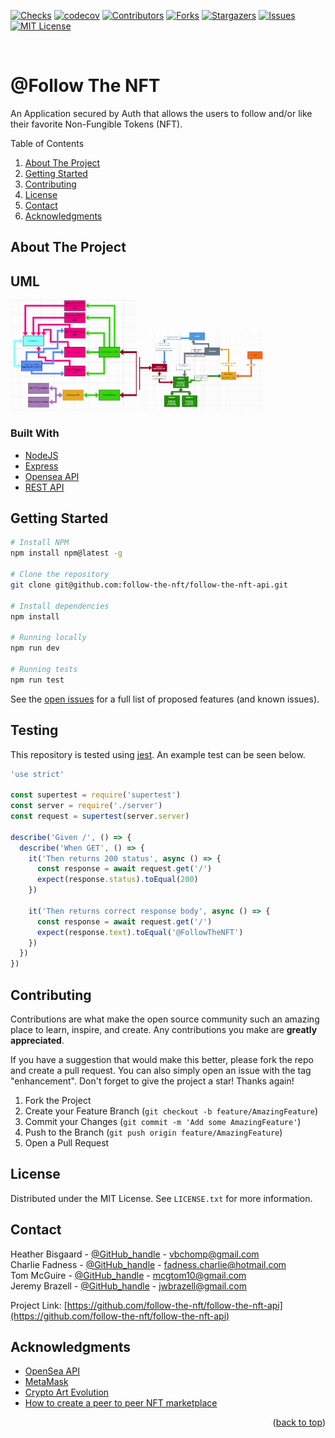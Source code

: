 <div id="top"></div>
<!--
*** Thanks for checking out the Best-README-Template. If you have a suggestion
*** that would make this better, please fork the repo and create a pull request
*** or simply open an issue with the tag "enhancement".
*** Don't forget to give the project a star!
*** Thanks again! Now go create something AMAZING! :D
-->

<!-- PROJECT SHIELDS -->
<!--
*** I'm using markdown "reference style" links for readability.
*** Reference links are enclosed in brackets [ ] instead of parentheses ( ).
*** See the bottom of this document for the declaration of the reference variables
*** for contributors-url, forks-url, etc. This is an optional, concise syntax you may use.
*** https://www.markdownguide.org/basic-syntax/#reference-style-links
-->

[![Checks][check-sheild]][check-url]
[![codecov][codecov-sheild]][codecov-url]
[![Contributors][contributors-shield]][contributors-url]
[![Forks][forks-shield]][forks-url]
[![Stargazers][stars-shield]][stars-url]
[![Issues][issues-shield]][issues-url]
[![MIT License][license-shield]][license-url]

<!-- PROJECT LOGO -->
<br />
<!-- TODO ADD LOGO 
<div align="center">
  <a href="https://github.com/follow-the-nft/follow-the-nft-api">
    <img src="images/logo.png" alt="Logo" width="80" height="80">
  </a>
-->

# @Follow The NFT

An Application secured by Auth that allows the users to follow and/or like their favorite Non-Fungible Tokens (NFT).


<!-- TABLE OF CONTENTS -->
<div>
  <summary>Table of Contents</summary>
  <ol>
    <li><a href="#about-the-project">About The Project</a></li>
    <li><a href="#getting-started">Getting Started</a></li>
    <!-- TODO <li><a href="#usage">Usage</a></li>
    <li><a href="#roadmap">Roadmap</a></li> -->
    <li><a href="#contributing">Contributing</a></li>
    <li><a href="#license">License</a></li>
    <li><a href="#contact">Contact</a></li>
    <li><a href="#acknowledgments">Acknowledgments</a></li>
  </ol>
</div>

<!-- ABOUT THE PROJECT -->
## About The Project

<!-- TODO -->
## UML

<img src="img/mid-term-1.png" width="40%" height="auto">
<img src="img/mid-term-2.png" width="40%" height="auto">

### Built With

* [NodeJS](https://nodejs.org/en/)
* [Express](https://expressjs.com/)
* [Opensea API](https://docs.opensea.io/reference/api-overview)
* [REST API](https://restfulapi.net/)
<!-- * [NodeJS Events](https://reactjs.org/) -->

## Getting Started

```sh
# Install NPM
npm install npm@latest -g

# Clone the repository
git clone git@github.com:follow-the-nft/follow-the-nft-api.git

# Install dependencies
npm install

# Running locally
npm run dev

# Running tests
npm run test
```

<!-- TODO USAGE EXAMPLES 
## Usage

Use this space to show useful examples of how a project can be used. Additional screenshots, code examples and demos work well in this space. You may also link to more resources.

_For more examples, please refer to the [Documentation](https://example.com)_

-->

<!-- ROADMAP 
## Roadmap

- [] Feature 1
- [] Feature 2
- [] Feature 3
    - [] Nested Feature
-->

See the [open issues](https://github.com/follow-the-nft/follow-the-nft-api/issues) for a full list of proposed features (and known issues).

## Testing

This repository is tested using [jest](https://jestjs.io/). An example test can be seen below.

```JavaScript
'use strict'

const supertest = require('supertest')
const server = require('./server')
const request = supertest(server.server)

describe('Given /', () => {
  describe('When GET', () => {
    it('Then returns 200 status', async () => {
      const response = await request.get('/')
      expect(response.status).toEqual(200)
    })

    it('Then returns correct response body', async () => {
      const response = await request.get('/')
      expect(response.text).toEqual('@FollowTheNFT')
    })
  })
})

```

<!-- CONTRIBUTING -->
## Contributing

Contributions are what make the open source community such an amazing place to learn, inspire, and create. Any contributions you make are **greatly appreciated**.

If you have a suggestion that would make this better, please fork the repo and create a pull request. You can also simply open an issue with the tag "enhancement".
Don't forget to give the project a star! Thanks again!

1. Fork the Project
2. Create your Feature Branch (`git checkout -b feature/AmazingFeature`)
3. Commit your Changes (`git commit -m 'Add some AmazingFeature'`)
4. Push to the Branch (`git push origin feature/AmazingFeature`)
5. Open a Pull Request

<!-- LICENSE -->
## License

Distributed under the MIT License. See `LICENSE.txt` for more information.

<!-- CONTACT -->
## Contact

Heather Bisgaard - [@GitHub_handle](https://github.com/vbchomp) - vbchomp@gmail.com  
Charlie Fadness - [@GitHub_handle](https://github.com/fadnesscharlie) - fadness.charlie@hotmail.com  
Tom McGuire - [@GitHub_handle](https://github.com/MuckT) - mcgtom10@gmail.com  
Jeremy Brazell - [@GitHub_handle](https://github.com/jeremywbrazell) - jwbrazell@gmail.com  

Project Link: [https://github.com/follow-the-nft/follow-the-nft-api](https://github.com/follow-the-nft/follow-the-nft-api)

<!-- ACKNOWLEDGMENTS -->
## Acknowledgments

* [OpenSea API](https://docs.opensea.io/reference/api-overview)
* [MetaMask](https://chrome.google.com/webstore/detail/metamask/nkbihfbeogaeaoehlefnkodbefgpgknn)
* [Crypto Art Evolution](https://youtu.be/2D6iqZLKhLY)
* [How to create a peer to peer NFT marketplace](https://docs.tatum.io/tutorials/how-to-create-a-peer-to-peer-nft-marketplace)

<p align="right">(<a href="#top">back to top</a>)</p>

<!-- MARKDOWN LINKS & IMAGES -->
<!-- https://www.markdownguide.org/basic-syntax/#reference-style-links -->
[contributors-shield]: https://img.shields.io/github/contributors/follow-the-nft/follow-the-nft-api.svg
[contributors-url]: https://github.com/follow-the-nft/follow-the-nft-api/graphs/contributors
[forks-shield]: https://img.shields.io/github/forks/follow-the-nft/follow-the-nft-api.svg
[forks-url]: https://github.com/follow-the-nft/follow-the-nft-api/network/members
[stars-shield]: https://img.shields.io/github/stars/follow-the-nft/follow-the-nft-api.svg
[stars-url]: https://github.com/follow-the-nft/follow-the-nft-api/stargazers
[issues-shield]: https://img.shields.io/github/issues/follow-the-nft/follow-the-nft-api
[issues-url]: https://github.com/follow-the-nft/follow-the-nft-api/issues
[license-shield]: https://img.shields.io/github/license/follow-the-nft/follow-the-nft-api.svg
[license-url]: https://github.com/follow-the-nft/follow-the-nft-api/blob/master/LICENSE.txt
[check-sheild]: https://github.com/follow-the-nft/follow-the-nft-api/actions/workflows/checks.yaml/badge.svg
[check-url]: https://github.com/follow-the-nft/follow-the-nft-api/actions/workflows/checks.yaml
[codecov-sheild]: https://codecov.io/gh/follow-the-nft/follow-the-nft-api/branch/main/graph/badge.svg?token=7SL7D08EZB
[codecov-url]: https://codecov.io/gh/follow-the-nft/follow-the-nft-api
